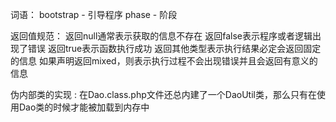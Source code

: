 词语：
    bootstrap   - 引导程序
    phase       - 阶段

返回值规范：
    返回null通常表示获取的信息不存在
    返回false表示程序或者逻辑出现了错误
    返回true表示函数执行成功
    返回其他类型表示执行结果必定会返回固定的信息
    如果声明返回mixed，则表示执行过程不会出现错误并且会返回有意义的信息
    
伪内部类的实现 :
    在Dao.class.php文件还总内建了一个DaoUtil类，那么只有在使用Dao类的时候才能被加载到内存中
    





























    
    
    
    
    
    
    
    
    
    
    
    
    
    
    
    
    
    
    
    
    
    
    
    
    